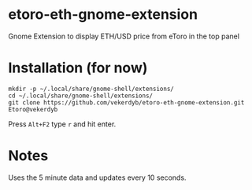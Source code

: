 # etoro-eth-gnome-extension
Gnome Extension to display ETH/USD price from eToro in the top panel

# Installation (for now)
```
mkdir -p ~/.local/share/gnome-shell/extensions/
cd ~/.local/share/gnome-shell/extensions/
git clone https://github.com/vekerdyb/etoro-eth-gnome-extension.git Etoro@vekerdyb
```
Press `Alt+F2` type `r` and hit enter.

# Notes
Uses the 5 minute data and updates every 10 seconds.
